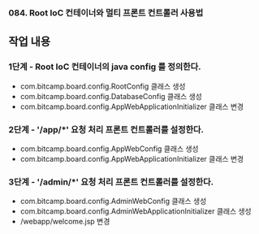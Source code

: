 ### 084. Root IoC 컨테이너와 멀티 프론트 컨트롤러 사용법

## 작업 내용

### 1단계 - Root IoC 컨테이너의 java config 를 정의한다.

- com.bitcamp.board.config.RootConfig 클래스 생성
- com.bitcamp.board.config.DatabaseConfig 클래스 생성
- com.bitcamp.board.config.AppWebApplicationInitializer 클래스 변경

### 2단계 - '/app/*' 요청 처리 프론트 컨트롤러를 설정한다.

- com.bitcamp.board.config.AppWebConfig 클래스 생성
- com.bitcamp.board.config.AppWebApplicationInitializer 클래스 변경

### 3단계 - '/admin/*' 요청 처리 프론트 컨트롤러를 설정한다.

- com.bitcamp.board.config.AdminWebConfig 클래스 생성
- com.bitcamp.board.config.AdminWebApplicationInitializer 클래스 생성
- /webapp/welcome.jsp 변경

